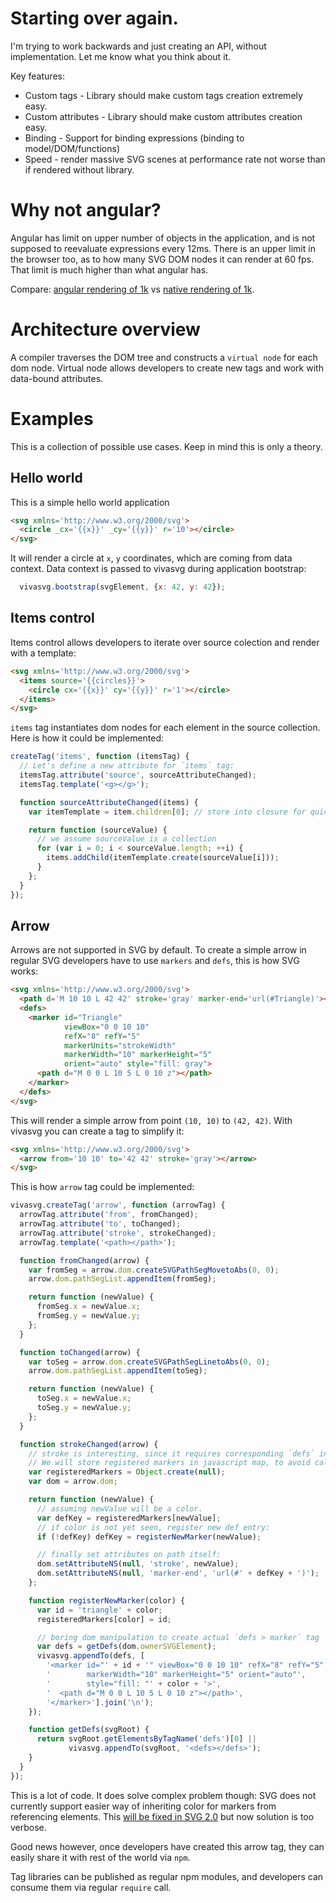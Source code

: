 # Starting over again.

I'm trying to work backwards and just creating an API, without implementation.
Let me know what you think about it.

Key features:

* Custom tags - Library should make custom tags creation extremely easy.
* Custom attributes - Library should make custom attributes creation easy.
* Binding - Support for binding expressions (binding to model/DOM/functions)
* Speed - render massive SVG scenes at performance rate not worse than if rendered
without library.

# Why not angular?

Angular has limit on upper number of objects in the application, and is not
supposed to reevaluate expressions every 12ms. There is an upper limit in the
browser too, as to how many SVG DOM nodes it can render at 60 fps. That limit is
much higher than what angular has.

Compare: [angular rendering of 1k](http://embed.plnkr.co/xZK8VSpzdCM2l06Sbma6/preview)
vs [native rendering of 1k](http://embed.plnkr.co/i9UBJoamLLpVMY4a1DCF/preview).

# Architecture overview

A compiler traverses the DOM tree and constructs a `virtual node` for each dom node.
Virtual node allows developers to create new tags and work with data-bound attributes.


# Examples

This is a collection of possible use cases. Keep in mind this is only a theory.

## Hello world

This is a simple hello world application

``` html
<svg xmlns='http://www.w3.org/2000/svg'>
  <circle _cx='{{x}}' _cy='{{y}}' r='10'></circle>
</svg>
```

It will render a circle at `x`, `y` coordinates, which are coming from data context.
Data context is passed to vivasvg during application bootstrap:

``` js
  vivasvg.bootstrap(svgElement, {x: 42, y: 42});
```

## Items control

Items control allows developers to iterate over source colection and render with
a template:

``` html
<svg xmlns='http://www.w3.org/2000/svg'>
  <items source='{{circles}}'>
    <circle cx='{{x}}' cy='{{y}}' r='1'></circle>
  </items>
</svg>
```

`items` tag instantiates dom nodes for each element in the source collection.
Here is how it could be implemented:

``` js
createTag('items', function (itemsTag) {
  // Let's define a new attribute for `items` tag:
  itemsTag.attribute('source', sourceAttributeChanged);
  itemsTag.template('<g></g>');

  function sourceAttributeChanged(items) {
    var itemTemplate = item.children[0]; // store into closure for quick access

    return function (sourceValue) {
      // we assume sourceValue is a collection
      for (var i = 0; i < sourceValue.length; ++i) {
        items.addChild(itemTemplate.create(sourceValue[i]));
      }
    };
  }
});
```

## Arrow

Arrows are not supported in SVG by default. To create a simple arrow in regular
SVG developers have to use `markers` and `defs`, this is how SVG works:


``` html
<svg xmlns='http://www.w3.org/2000/svg'>
  <path d='M 10 10 L 42 42' stroke='gray' marker-end='url(#Triangle)'></path>
  <defs>
    <marker id="Triangle"
            viewBox="0 0 10 10"
            refX="8" refY="5"
            markerUnits="strokeWidth"
            markerWidth="10" markerHeight="5"
            orient="auto" style="fill: gray">
      <path d="M 0 0 L 10 5 L 0 10 z"></path>
    </marker>
  </defs>
</svg>
```

This will render a simple arrow from point `(10, 10)` to `(42, 42)`. With vivasvg
you can create a tag to simplify it:

``` html
<svg xmlns='http://www.w3.org/2000/svg'>
  <arrow from='10 10' to='42 42' stroke='gray'></arrow>
</svg>
```

This is how `arrow` tag could be implemented:

``` js
vivasvg.createTag('arrow', function (arrowTag) {
  arrowTag.attribute('from', fromChanged);
  arrowTag.attribute('to', toChanged);
  arrowTag.attribute('stroke', strokeChanged);
  arrowTag.template('<path></path>');

  function fromChanged(arrow) {
    var fromSeg = arrow.dom.createSVGPathSegMovetoAbs(0, 0);
    arrow.dom.pathSegList.appendItem(fromSeg);

    return function (newValue) {
      fromSeg.x = newValue.x;
      fromSeg.y = newValue.y;
    };
  }

  function toChanged(arrow) {
    var toSeg = arrow.dom.createSVGPathSegLinetoAbs(0, 0);
    arrow.dom.pathSegList.appendItem(toSeg);

    return function (newValue) {
      toSeg.x = newValue.x;
      toSeg.y = newValue.y;
    };
  }

  function strokeChanged(arrow) {
    // stroke is interesting, since it requires corresponding `defs` in the svg root.
    // We will store registered markers in javascript map, to avoid calls to dom:
    var registeredMarkers = Object.create(null);
    var dom = arrow.dom;

    return function (newValue) {
      // assuming newValue will be a color.
      var defKey = registeredMarkers[newValue];
      // if color is not yet seen, register new def entry:
      if (!defKey) defKey = registerNewMarker(newValue);

      // finally set attributes on path itself:
      dom.setAttributeNS(null, 'stroke', newValue);
      dom.setAttributeNS(null, 'marker-end', 'url(#' + defKey + ')');
    };

    function registerNewMarker(color) {
      var id = 'triangle' + color;
      registeredMarkers[color] = id;

      // boring dom manipulation to create actual `defs > marker` tag
      var defs = getDefs(dom.ownerSVGElement);
      vivasvg.appendTo(defs, [
        '<marker id="' + id + '" viewBox="0 0 10 10" refX="8" refY="5" markerUnits="strokeWidth"',
        '        markerWidth="10" markerHeight="5" orient="auto"',
        '        style="fill: "' + color + '>',
        '  <path d="M 0 0 L 10 5 L 0 10 z"></path>',
        '</marker>'].join('\n');
    });

    function getDefs(svgRoot) {
      return svgRoot.getElementsByTagName('defs')[0] ||
             vivasvg.appendTo(svgRoot, '<defs></defs>');
    }
  }
});
```

This is a lot of code. It does solve complex problem though: SVG does not currently
support easier way of inheriting color for markers from referencing elements.
This [will be fixed in SVG 2.0](http://www.w3.org/TR/SVG2/painting.html#VertexMarkerProperties)
but now solution is too verbose.

Good news however, once developers have created this arrow tag, they can easily
share it with rest of the world via `npm`.

Tag libraries can be published as regular npm modules, and developers can consume
them via regular `require` call.
